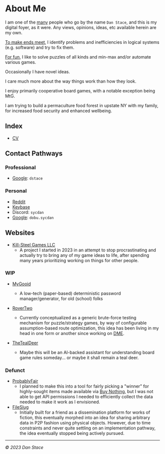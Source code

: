 # About Me

I am one of the [many](https://howmany-ofme.com) people who go by the name `Dan Stace`, and this is my digital foyer, as it were. Any views, opinions, ideas, etc available herein are my own.

[To make ends meet](CV/index.md), I identify problems and inefficiencies in logical systems (e.g. software) and try to fix them.

[For fun](Fun/index.md), I like to solve puzzles of all kinds and min-max and/or automate various games.

Occasionally I have novel ideas.

I care much more about the way things work than how they look.

I enjoy primarily cooperative board games, with a notable exception being MtG.

I am trying to build a permaculture food forest in upstate NY with my family, for increased food security and enhanced wellbeing.

## Index

- [CV](CV/index.md)

## Contact Pathways

### Professional

- [Google](https://gmail.com): `dstace`

### Personal

- [Reddit](https://reddit.com/u/sycdan)
- [Keybase](https://keybase.io/sycdan)
- Discord: `sycdan`
- [Google](https://gmail.com): `dobu.sycdan`

## Websites

- [Kill-Steel Games LLC](http://killsteelgames.com)
  - A project I started in 2023 in an attempt to stop procrastinating and actually try to bring any of my game ideas to life, after spending many years prioritizing working on things for other people.

### WIP

- [MyGooid](http://mygooid.com)

  - A low-tech (paper-based) deterministic password manager/generator, for old (school) folks

- [RoverTwo](http://rovertwo.com)
  - Currently conceptualized as a generic brute-force testing mechanism for puzzle/strategy games, by way of configurable assumption-based route optimization, this idea has been living in my head in one form or another since working on [DME](CV/index.md#2006).
- [TheTealDeer](http://thetealdeer.com)
  - Maybe this will be an AI-backed assistant for understanding board game rules someday... or maybe it shall remain a teal deer.

### Defunct

- [ProbablyFair](http://probablyfair.com)
  - I planned to make this into a tool for fairly picking a "winner" for highly-sought items made available via [Buy Nothing](https://buynothingproject.org), but I was not able to get API permissions I needed to efficiently collect the data needed to make it work as I envisioned.
- [FileSlug](http://fileslug.com)
  - Initially built for a friend as a dissemination platform for works of fiction, this eventually morphed into an idea for sharing arbitrary data in P2P fashion using physical objects. However, due to time constraints and never quite settling on an implementation pathway, the idea eventually stopped being actively pursued.

---

_©️ 2023 Dan Stace_
